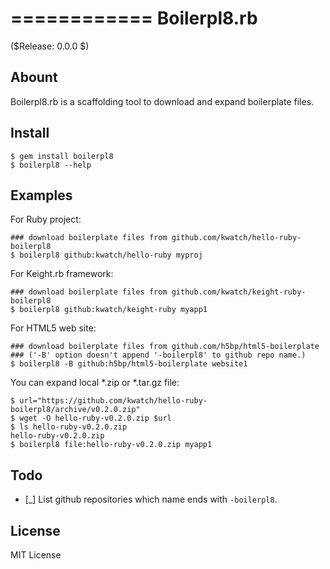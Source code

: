 ============
Boilerpl8.rb
============

($Release: 0.0.0 $)


Abount
------

Boilerpl8.rb is a scaffolding tool to download and expand boilerplate files.


Install
-------

```console
$ gem install boilerpl8
$ boilerpl8 --help
```


Examples
--------

For Ruby project:

```console
### download boilerplate files from github.com/kwatch/hello-ruby-boilerpl8
$ boilerpl8 github:kwatch/hello-ruby myproj
```

For Keight.rb framework:

```console
### download boilerplate files from github.com/kwatch/keight-ruby-boilerpl8
$ boilerpl8 github:kwatch/keight-ruby myapp1
```

For HTML5 web site:

```console
### download boilerplate files from github.com/h5bp/html5-boilerplate
### ('-B' option doesn't append '-boilerpl8' to github repo name.)
$ boilerpl8 -B github:h5bp/html5-boilerplate website1
```

You can expand local *.zip or *.tar.gz file:

```console
$ url="https://github.com/kwatch/hello-ruby-boilerpl8/archive/v0.2.0.zip"
$ wget -O hello-ruby-v0.2.0.zip $url
$ ls hello-ruby-v0.2.0.zip
hello-ruby-v0.2.0.zip
$ boilerpl8 file:hello-ruby-v0.2.0.zip myapp1
```


Todo
----

* [_] List github repositories which name ends with `-boilerpl8`.


License
-------

MIT License
